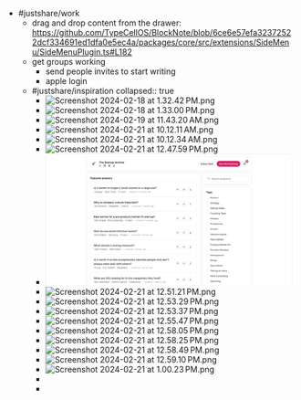 - #justshare/work
	- drag and drop content from the drawer: https://github.com/TypeCellOS/BlockNote/blob/6ce6e57efa32372522dcf334691ed1dfa0e5ec4a/packages/core/src/extensions/SideMenu/SideMenuPlugin.ts#L182
	- get groups working
		- send people invites to start writing
		- apple login
	- #justshare/inspiration
	  collapsed:: true
		- ![Screenshot 2024-02-18 at 1.32.42 PM.png](../assets/Screenshot_2024-02-18_at_1.32.42 PM_1708548534664_0.png)
		- ![Screenshot 2024-02-18 at 1.33.00 PM.png](../assets/Screenshot_2024-02-18_at_1.33.00 PM_1708548540597_0.png)
		- ![Screenshot 2024-02-19 at 11.43.20 AM.png](../assets/Screenshot_2024-02-19_at_11.43.20 AM_1708548546535_0.png)
		- ![Screenshot 2024-02-21 at 10.12.11 AM.png](../assets/Screenshot_2024-02-21_at_10.12.11 AM_1708548552290_0.png)
		- ![Screenshot 2024-02-21 at 10.12.34 AM.png](../assets/Screenshot_2024-02-21_at_10.12.34 AM_1708548557215_0.png)
		- ![Screenshot 2024-02-21 at 12.47.59 PM.png](../assets/Screenshot_2024-02-21_at_12.47.59 PM_1708548561714_0.png)
		- ![Perch web home v2.webp](../assets/Perch_web_home_v2_1708548663930_0.webp)
		- ![Screenshot 2024-02-21 at 12.51.21 PM.png](../assets/Screenshot_2024-02-21_at_12.51.21 PM_1708548692811_0.png)
		- ![Screenshot 2024-02-21 at 12.53.29 PM.png](../assets/Screenshot_2024-02-21_at_12.53.29 PM_1708549192701_0.png)
		- ![Screenshot 2024-02-21 at 12.53.37 PM.png](../assets/Screenshot_2024-02-21_at_12.53.37 PM_1708549200877_0.png)
		- ![Screenshot 2024-02-21 at 12.55.47 PM.png](../assets/Screenshot_2024-02-21_at_12.55.47 PM_1708549230297_0.png)
		- ![Screenshot 2024-02-21 at 12.58.05 PM.png](../assets/Screenshot_2024-02-21_at_12.58.05 PM_1708549235975_0.png)
		- ![Screenshot 2024-02-21 at 12.58.25 PM.png](../assets/Screenshot_2024-02-21_at_12.58.25 PM_1708549243146_0.png)
		- ![Screenshot 2024-02-21 at 12.58.49 PM.png](../assets/Screenshot_2024-02-21_at_12.58.49 PM_1708549252627_0.png)
		- ![Screenshot 2024-02-21 at 12.59.10 PM.png](../assets/Screenshot_2024-02-21_at_12.59.10 PM_1708549261393_0.png)
		- ![Screenshot 2024-02-21 at 1.00.23 PM.png](../assets/Screenshot_2024-02-21_at_1.00.23 PM_1708549269486_0.png)
		-
		-